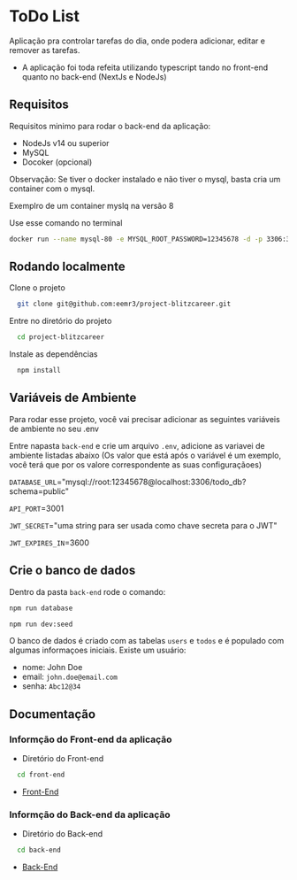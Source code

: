 # ToDo List

Aplicação pra controlar tarefas do dia, onde podera adicionar, editar e remover as tarefas.

- A aplicação foi toda refeita utilizando typescript tando no front-end quanto no back-end (NextJs e NodeJs)

## Requisitos

Requisitos minimo para rodar o back-end da aplicação:

- NodeJs v14 ou superior
- MySQL
- Docoker (opcional)

Observação: Se tiver o docker instalado e não tiver o mysql, basta cria um container com o mysql.

Exemplro de um container myslq na versão 8

Use esse comando no terminal

```bash
docker run --name mysql-80 -e MYSQL_ROOT_PASSWORD=12345678 -d -p 3306:3306 mysql:8

```

## Rodando localmente

Clone o projeto

```bash
  git clone git@github.com:eemr3/project-blitzcareer.git
```

Entre no diretório do projeto

```bash
  cd project-blitzcareer
```

Instale as dependências

```bash
  npm install
```

## Variáveis de Ambiente

Para rodar esse projeto, você vai precisar adicionar as seguintes variáveis de ambiente no seu .env

Entre napasta `back-end` e crie um arquivo `.env`, adicione as variavei de ambiente listadas abaixo
(Os valor que está após o variável é um exemplo, você terá que por os valore correspondente as suas configuraçãoes)

`DATABASE_URL`="mysql://root:12345678@localhost:3306/todo_db?schema=public"

`API_PORT`=3001

`JWT_SECRET`="uma string para ser usada como chave secreta para o JWT"

`JWT_EXPIRES_IN`=3600

## Crie o banco de dados

Dentro da pasta `back-end` rode o comando:

```bash
npm run database
```

```bash
npm run dev:seed
```

O banco de dados é criado com as tabelas `users` e `todos` e é populado com algumas informaçoes iniciais.
Existe um usuário:

- nome: John Doe
- email: `john.doe@email.com`
- senha: `Abc12@34`

## Documentação

### Informção do Front-end da aplicação

- Diretório do Front-end

```bash
  cd front-end
```

- [Front-End](https://github.com/eemr3/project-blitzcareer/tree/main/front-end)

### Informção do Back-end da aplicação

- Diretório do Back-end

```bash
  cd back-end
```

- [Back-End](https://github.com/eemr3/project-blitzcareer/tree/main/back-end)
